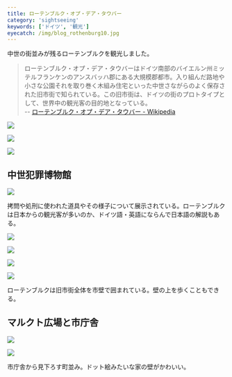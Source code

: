```yaml
---
title: ローテンブルク・オプ・デア・タウバー
category: 'sightseeing'
keywords: ['ドイツ', '観光']
eyecatch: /img/blog_rothenburg10.jpg
---
```


中世の街並みが残るローテンブルクを観光しました。

> ローテンブルク・オプ・デア・タウバーはドイツ南部のバイエルン州ミッテルフランケンのアンスバッハ郡にある大規模郡都市。入り組んだ路地や小さな公園それを取り巻く木組み住宅といった中世さながらのよく保存された旧市街で知られている。この旧市街は、ドイツの街のプロトタイプとして、世界中の観光客の目的地となっている。 <br/> -- [ローテンブルク・オプ・デア・タウバー - Wikipedia](https://ja.wikipedia.org/wiki/%E3%83%AD%E3%83%BC%E3%83%86%E3%83%B3%E3%83%96%E3%83%AB%E3%82%AF%E3%83%BB%E3%82%AA%E3%83%97%E3%83%BB%E3%83%87%E3%82%A2%E3%83%BB%E3%82%BF%E3%82%A6%E3%83%90%E3%83%BC)

![ ](/img/blog_rothenburg01.jpg)

![ ](/img/blog_rothenburg02.jpg)

![ ](/img/blog_rothenburg03.jpg)

## 中世犯罪博物館

![ ](/img/blog_rothenburg04.jpg)

拷問や処刑に使われた道具やその様子について展示されている。ローテンブルクは日本からの観光客が多いのか、ドイツ語・英語にならんで日本語の解説もある。

![ ](/img/blog_rothenburg05.jpg)

![ ](/img/blog_rothenburg06.jpg)

![ ](/img/blog_rothenburg07.jpg)

![ ](/img/blog_rothenburg08.jpg)

ローテンブルクは旧市街全体を市壁で囲まれている。壁の上を歩くこともできる。

## マルクト広場と市庁舎

![ ](/img/blog_rothenburg09.jpg)

![ ](/img/blog_rothenburg10.jpg)

市庁舎から見下ろす町並み。ドット絵みたいな家の壁がかわいい。